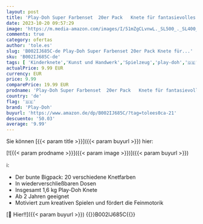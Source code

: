 ```yaml
---
layout: post
title: 'Play-Doh Super Farbenset  20er Pack   Knete für fantasievolles und kreatives Spielen'
date: 2023-10-20 09:57:29
image: 'https://m.media-amazon.com/images/I/51mZgCLvnwL._SL500_._SL400_.jpg'
comments: true
category: ofertas
author: 'tole.es'
slug: 'B002IJ685C-de Play-Doh Super Farbenset 20er Pack Knete für...'
sku: 'B002IJ685C-de'
tags: [ 'Kinderknete','Kunst und Handwerk','Spielzeug','play-doh','🇩🇪', ]
actualPrice: 9.99 EUR
currency: EUR
price: 9.99
comparePrice: 19.99 EUR
prodname: 'Play-Doh Super Farbenset  20er Pack   Knete für fantasievolles und kreatives Spielen'
country: 'de'
flag: '🇩🇪'
brand: 'Play-Doh'
buyurl: 'https://www.amazon.de/dp/B002IJ685C/?tag=tolees0ca-21'
descuento: '50.03'
average: '9.99'
---
```


Sie können [{{< param title >}}]({{< param buyurl >}}) hier:

[![{{< param prodname >}}]({{< param image >}})]({{< param buyurl >}})

ℹ️:

- Der bunte Bigpack: 20 verschiedene Knetfarben
- In wiederverschließbaren Dosen
- Insgesamt 1,6 kg Play-Doh Knete
- Ab 2 Jahren geeignet
- Motiviert zum kreativen Spielen und fördert die Feinmotorik

[🛒 Hier!!]({{< param buyurl >}})
{{<world>}}B002IJ685C{{</world>}}
